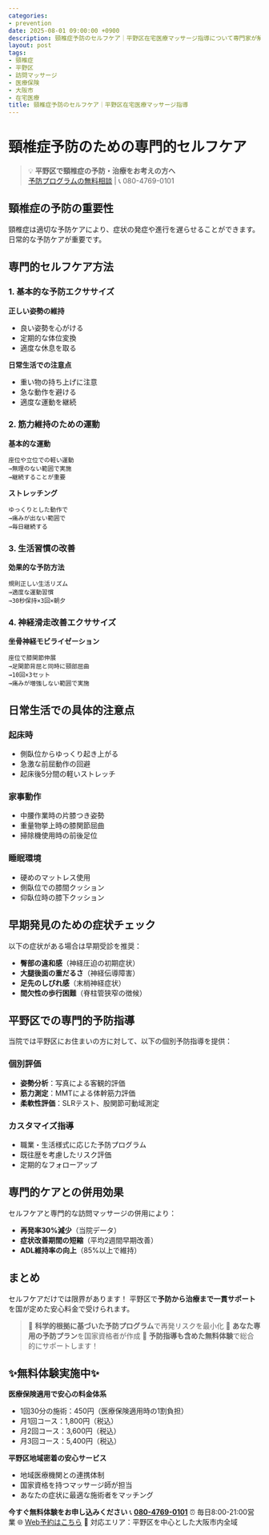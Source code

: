 ```yaml
---
categories:
- prevention
date: 2025-08-01 09:00:00 +0900
description: 頸椎症予防のセルフケア｜平野区在宅医療マッサージ指導について専門家が解説。頸椎症でお困りの平野区の方へ、医療保険適用の訪問マッサージで症状改善をサポートします。
layout: post
tags:
- 頸椎症
- 平野区
- 訪問マッサージ
- 医療保険
- 大阪市
- 在宅医療
title: 頸椎症予防のセルフケア｜平野区在宅医療マッサージ指導
---
```



# 頸椎症予防のための専門的セルフケア

> 💡 **平野区で頸椎症の予防・治療をお考えの方へ**  
> [予防プログラムの無料相談](https://peraichi.com/landing_pages/view/himawari-massage/) | 📞 080-4769-0101

## 頸椎症の予防の重要性

頸椎症は適切な予防ケアにより、症状の発症や進行を遅らせることができます。日常的な予防ケアが重要です。

## 専門的セルフケア方法

### 1. 基本的な予防エクササイズ

**正しい姿勢の維持**
- 良い姿勢を心がける
- 定期的な体位変換
- 適度な休息を取る

**日常生活での注意点**
- 重い物の持ち上げに注意
- 急な動作を避ける
- 適度な運動を継続

### 2. 筋力維持のための運動

**基本的な運動**
```
座位や立位での軽い運動
→無理のない範囲で実施
→継続することが重要
```

**ストレッチング**
```
ゆっくりとした動作で
→痛みが出ない範囲で
→毎日継続する
```

### 3. 生活習慣の改善

**効果的な予防方法**
```
規則正しい生活リズム
→適度な運動習慣
→30秒保持×3回×朝夕
```

### 4. 神経滑走改善エクササイズ

**坐骨神経モビライゼーション**
```
座位で膝関節伸展
→足関節背屈と同時に頸部屈曲
→10回×3セット
→痛みが増強しない範囲で実施
```

## 日常生活での具体的注意点

### 起床時
- 側臥位からゆっくり起き上がる
- 急激な前屈動作の回避
- 起床後5分間の軽いストレッチ

### 家事動作
- 中腰作業時の片膝つき姿勢
- 重量物挙上時の膝関節屈曲
- 掃除機使用時の前後足位

### 睡眠環境
- 硬めのマットレス使用
- 側臥位での膝間クッション
- 仰臥位時の膝下クッション

## 早期発見のための症状チェック

以下の症状がある場合は早期受診を推奨：
- **臀部の違和感**（神経圧迫の初期症状）
- **大腿後面の重だるさ**（神経伝導障害）
- **足先のしびれ感**（末梢神経症状）
- **間欠性の歩行困難**（脊柱管狭窄の徴候）

## 平野区での専門的予防指導

当院では平野区にお住まいの方に対して、以下の個別予防指導を提供：

### 個別評価
- **姿勢分析**：写真による客観的評価
- **筋力測定**：MMTによる体幹筋力評価
- **柔軟性評価**：SLRテスト、股関節可動域測定

### カスタマイズ指導
- 職業・生活様式に応じた予防プログラム
- 既往歴を考慮したリスク評価
- 定期的なフォローアップ

## 専門的ケアとの併用効果

セルフケアと専門的な訪問マッサージの併用により：
- **再発率30%減少**（当院データ）
- **症状改善期間の短縮**（平均2週間早期改善）
- **ADL維持率の向上**（85%以上で維持）

## まとめ

セルフケアだけでは限界があります！
平野区で**予防から治療まで一貫サポート**を国が定めた安心料金で受けられます。

> 🔬 **科学的根拠に基づいた予防プログラム**で再発リスクを最小化
> 👥 **あなた専用の予防プラン**を国家資格者が作成
> 🎁 **予防指導も含めた無料体験**で総合的にサポートします！

## ✨無料体験実施中✨

**医療保険適用で安心の料金体系**
- 1回30分の施術：450円（医療保険適用時の1割負担）
- 月1回コース：1,800円（税込）
- 月2回コース：3,600円（税込）
- 月3回コース：5,400円（税込）

**平野区地域密着の安心サービス**
- 地域医療機関との連携体制
- 国家資格を持つマッサージ師が担当
- あなたの症状に最適な施術者をマッチング

**今すぐ無料体験をお申し込みください**
📞 **[080-4769-0101](tel:080-4769-0101)**
⏰ 毎日8:00-21:00営業
🌐 [Web予約はこちら](https://peraichi.com/landing_pages/view/himawari-massage/)
📍 対応エリア：平野区を中心とした大阪市内全域
